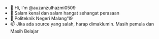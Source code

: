 - 👋 Hi, I’m @auzanzulhazmi0509
- 👀 Salam kenal dan salam hangat sehangat perasaan
- 💞️ Politeknik Negeri Malang'19
- 📫 Jika ada source yang salah, harap dimaklumin. Masih pemula dan Masih Belajar

<!---
auzanzulhazmi0509/auzanzulhazmi0509 is a ✨ special ✨ repository because its `README.md` (this file) appears on your GitHub profile.
You can click the Preview link to take a look at your changes.
--->
